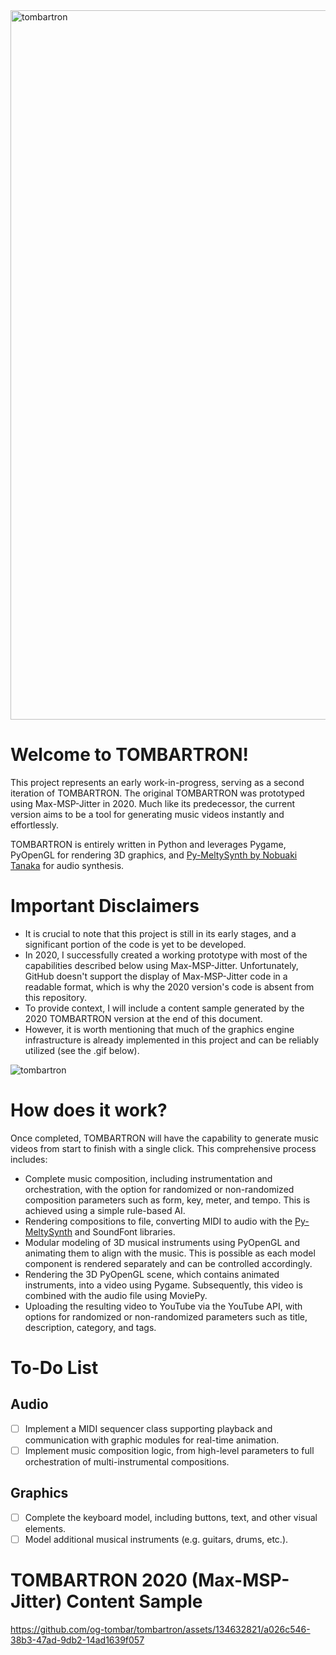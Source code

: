 <img width="1135" alt="tombartron" src="https://github.com/og-tombar/TOMBARtron/assets/134632821/9985c4d8-ef83-408a-8149-659f0f8755e2">

# Welcome to TOMBARTRON!

This project represents an early work-in-progress, serving as a second iteration of TOMBARTRON. The original TOMBARTRON was prototyped using Max-MSP-Jitter in 2020. Much like its predecessor, the current version aims to be a tool for generating music videos instantly and effortlessly.

TOMBARTRON is entirely written in Python and leverages Pygame, PyOpenGL for rendering 3D graphics, and [Py-MeltySynth by Nobuaki Tanaka](https://github.com/sinshu/py-meltysynth) for audio synthesis.

# Important Disclaimers

- It is crucial to note that this project is still in its early stages, and a significant portion of the code is yet to be developed.
- In 2020, I successfully created a working prototype with most of the capabilities described below using Max-MSP-Jitter. Unfortunately, GitHub doesn't support the display of Max-MSP-Jitter code in a readable format, which is why the 2020 version's code is absent from this repository.
- To provide context, I will include a content sample generated by the 2020 TOMBARTRON version at the end of this document.
- However, it is worth mentioning that much of the graphics engine infrastructure is already implemented in this project and can be reliably utilized (see the .gif below).

![tombartron](https://github.com/og-tombar/TOMBARtron/assets/134632821/0d977e52-1e8f-47bd-b6e5-7aae6af0a42b)

# How does it work?

Once completed, TOMBARTRON will have the capability to generate music videos from start to finish with a single click. This comprehensive process includes:

- Complete music composition, including instrumentation and orchestration, with the option for randomized or non-randomized composition parameters such as form, key, meter, and tempo. This is achieved using a simple rule-based AI.
- Rendering compositions to file, converting MIDI to audio with the [Py-MeltySynth](https://github.com/sinshu/py-meltysynth) and SoundFont libraries.
- Modular modeling of 3D musical instruments using PyOpenGL and animating them to align with the music. This is possible as each model component is rendered separately and can be controlled accordingly.
- Rendering the 3D PyOpenGL scene, which contains animated instruments, into a video using Pygame. Subsequently, this video is combined with the audio file using MoviePy.
- Uploading the resulting video to YouTube via the YouTube API, with options for randomized or non-randomized parameters such as title, description, category, and tags.

# To-Do List
## Audio
- [ ] Implement a MIDI sequencer class supporting playback and communication with graphic modules for real-time animation.
- [ ] Implement music composition logic, from high-level parameters to full orchestration of multi-instrumental compositions.

## Graphics
- [ ] Complete the keyboard model, including buttons, text, and other visual elements.
- [ ] Model additional musical instruments (e.g. guitars, drums, etc.).

# TOMBARTRON 2020 (Max-MSP-Jitter) Content Sample
https://github.com/og-tombar/tombartron/assets/134632821/a026c546-38b3-47ad-9db2-14ad1639f057
